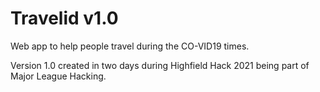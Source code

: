 # Travelid v1.0

Web app to help people travel during the CO-VID19 times. 

Version 1.0 created in two days during Highfield Hack 2021 being part of Major League Hacking.
